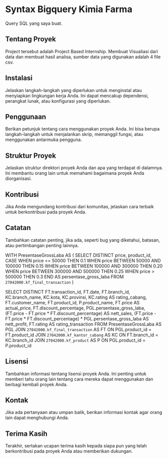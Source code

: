 # Syntax Bigquery Kimia Farma 

Query SQL yang saya buat.

## Tentang Proyek

Project tersebut adalah Project Based Internship. Membuat Visualiasi dari data dan membuat hasil analisa, sumber data yang digunakan adalah 4 file csv.


## Instalasi

Jelaskan langkah-langkah yang diperlukan untuk menginstal atau menyiapkan lingkungan kerja Anda. Ini dapat mencakup dependensi, perangkat lunak, atau konfigurasi yang diperlukan.

## Penggunaan

Berikan petunjuk tentang cara menggunakan proyek Anda. Ini bisa berupa langkah-langkah untuk menjalankan skrip, memanggil fungsi, atau menggunakan antarmuka pengguna.

## Struktur Proyek

Jelaskan struktur direktori proyek Anda dan apa yang terdapat di dalamnya. Ini membantu orang lain untuk memahami bagaimana proyek Anda diorganisasi.

## Kontribusi

Jika Anda mengundang kontribusi dari komunitas, jelaskan cara terbaik untuk berkontribusi pada proyek Anda.

## Catatan

Tambahkan catatan penting, jika ada, seperti bug yang diketahui, batasan, atau pertimbangan penting lainnya.

WITH PresentaseGrossLaba AS (
  SELECT DISTINCT
    price,
    product_id,
    CASE 
      WHEN price <= 50000 THEN 0.1
      WHEN price BETWEEN 50000 AND 100000 THEN 0.15
      WHEN price BETWEEN 100000 AND 300000 THEN 0.20
      WHEN price BETWEEN 300000 AND 500000 THEN 0.25
      WHEN price > 500000 THEN 0.3
    END AS persentase_gross_laba
  FROM `27042000.kf_final_transaction`
)

SELECT DISTINCT
  FT.transaction_id,
  FT.date,
  FT.branch_id,
  KC.branch_name,
  KC.kota,
  KC.provinsi,
  KC.rating AS rating_cabang,
  FT.customer_name,
  FT.product_id,
  P.product_name,
  FT.price AS actual_price, 
  FT.discount_percentage,
  PGL.persentase_gross_laba,
  (FT.price - FT.price * FT.discount_percentage) AS nett_sales,
  (FT.price - FT.price * FT.discount_percentage) * PGL.persentase_gross_laba AS nett_profit,
  FT.rating AS rating_transaction
FROM 
  PresentaseGrossLaba AS PGL
JOIN 
  `27042000.kf_final_transaction` AS FT ON PGL.product_id = FT.product_id
JOIN 
  `27042000.kf_kantor_cabang` AS KC ON FT.branch_id = KC.branch_id
JOIN 
  `27042000.kf_product` AS P ON PGL.product_id = P.product_id
  

## Lisensi

Tambahkan informasi tentang lisensi proyek Anda. Ini penting untuk memberi tahu orang lain tentang cara mereka dapat menggunakan dan berbagi kembali proyek Anda.

## Kontak

Jika ada pertanyaan atau umpan balik, berikan informasi kontak agar orang lain dapat menghubungi Anda.

## Terima Kasih

Terakhir, sertakan ucapan terima kasih kepada siapa pun yang telah berkontribusi pada proyek Anda atau memberikan dukungan.


